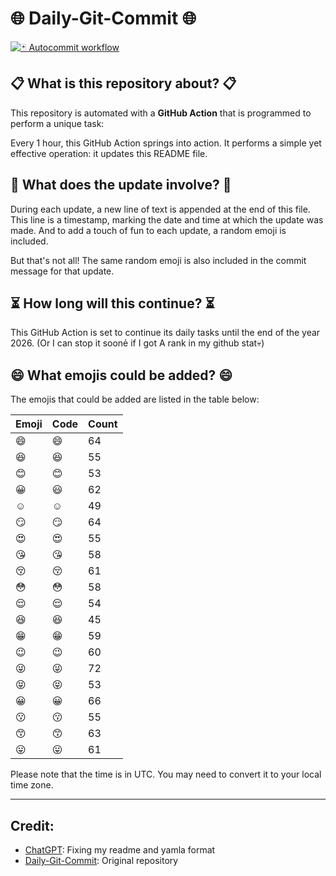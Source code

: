 # 🌐 Daily-Git-Commit 🌐

[![🃏 Autocommit workflow](https://github.com/kleqing/git-auto-commit/actions/workflows/main.yaml/badge.svg?event=check_run)](https://github.com/kleqing/git-auto-commit/actions/workflows/main.yaml)

## 📋 What is this repository about? 📋

This repository is automated with a **GitHub Action** that is programmed to perform a unique task:

Every 1 hour, this GitHub Action springs into action. It performs a simple yet effective operation: it updates this README file.

## 🔄 What does the update involve? 🔄

During each update, a new line of text is appended at the end of this file. This line is a timestamp, marking the date and time at which the update was made. And to add a touch of fun to each update, a random emoji is included.

But that's not all! The same random emoji is also included in the commit message for that update.

## ⏳ How long will this continue? ⏳

This GitHub Action is set to continue its daily tasks until the end of the year 2026. (Or I can stop it soonẻ if I got A rank in my github stat💀)

## 😄 What emojis could be added? 😄

The emojis that could be added are listed in the table below:

| Emoji | Code | Count |
| --- | --- | --- |
| 😄 | :smile: | 64 |
| 😆 | :laughing: | 55 |
| 😊 | :blush: | 53 |
| 😀 | :smiley: | 62 |
| ☺️ | :relaxed: | 49 |
| 😏 | :smirk: | 64 |
| 😍 | :heart_eyes: | 55 |
| 😘 | :kissing_heart: | 58 |
| 😚 | :kissing_closed_eyes: | 61 |
| 😳 | :flushed: | 58 |
| 😌 | :relieved: | 54 |
| 😆 | :satisfied: | 45 |
| 😁 | :grin: | 59 |
| 😉 | :wink: | 60 |
| 😜 | :stuck_out_tongue_winking_eye: | 72 |
| 😝 | :stuck_out_tongue_closed_eyes: | 53 |
| 😀 | :grinning: | 66 |
| 😗 | :kissing: | 55 |
| 😙 | :kissing_smiling_eyes: | 63 |
| 😛 | :stuck_out_tongue: | 61 |

Please note that the time is in UTC. You may need to convert it to your local time zone.

---

## Credit:

- [ChatGPT](chatgpt.com): Fixing my readme and yamla format
- [Daily-Git-Commit](https://github.com/diegomarty/daily-git-commit): Original repository

